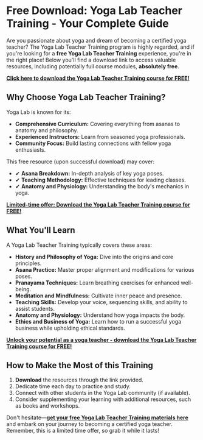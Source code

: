 # Free Download: Yoga Lab Teacher Training - Your Complete Guide

Are you passionate about yoga and dream of becoming a certified yoga teacher? The Yoga Lab Teacher Training program is highly regarded, and if you're looking for a **free Yoga Lab Teacher Training** experience, you're in the right place! Below you'll find a download link to access valuable resources, including potentially full course modules, **absolutely free**.

[**Click here to download the Yoga Lab Teacher Training course for FREE!**](https://udemywork.com/yoga-lab-teacher-training)

## Why Choose Yoga Lab Teacher Training?

Yoga Lab is known for its:

*   **Comprehensive Curriculum:** Covering everything from asanas to anatomy and philosophy.
*   **Experienced Instructors:** Learn from seasoned yoga professionals.
*   **Community Focus:** Build lasting connections with fellow yoga enthusiasts.

This free resource (upon successful download) may cover:

*   ✔ **Asana Breakdown:** In-depth analysis of key yoga poses.
*   ✔ **Teaching Methodology:** Effective techniques for leading classes.
*   ✔ **Anatomy and Physiology:** Understanding the body's mechanics in yoga.

[**Limited-time offer: Download the Yoga Lab Teacher Training course for FREE!**](https://udemywork.com/yoga-lab-teacher-training)

## What You'll Learn

A Yoga Lab Teacher Training typically covers these areas:

*   **History and Philosophy of Yoga:** Dive into the origins and core principles.
*   **Asana Practice:** Master proper alignment and modifications for various poses.
*   **Pranayama Techniques:** Learn breathing exercises for enhanced well-being.
*   **Meditation and Mindfulness:** Cultivate inner peace and presence.
*   **Teaching Skills:** Develop your voice, sequencing skills, and ability to assist students.
*   **Anatomy and Physiology:** Understand how yoga impacts the body.
*   **Ethics and Business of Yoga:** Learn how to run a successful yoga business while upholding ethical standards.

[**Unlock your potential as a yoga teacher - download the Yoga Lab Teacher Training course for FREE!**](https://udemywork.com/yoga-lab-teacher-training)

## How to Make the Most of this Training

1.  **Download** the resources through the link provided.
2.  Dedicate time each day to practice and study.
3.  Connect with other students in the Yoga Lab community (if available).
4.  Consider supplementing your learning with additional resources, such as books and workshops.

Don't hesitate—**[get your free Yoga Lab Teacher Training materials here](https://udemywork.com/yoga-lab-teacher-training)** and embark on your journey to becoming a certified yoga teacher. Remember, this is a limited time offer, so grab it while it lasts!
